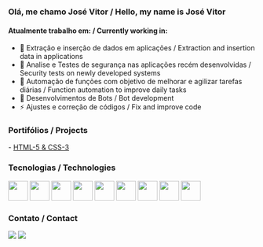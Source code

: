 ### Olá, me chamo José Vitor / Hello, my name is José Vitor
<h4>Atualmente trabalho em: / Currently working in:</h4>

- 🌱 Extração e inserção de dados em aplicações / Extraction and insertion data in applications
- 👯 Analise e Testes de segurança nas aplicações recém desenvolvidas / Security tests on newly developed systems
- 🔭 Automação de funções com objetivo de melhorar e agilizar tarefas diárias / Function automation to improve daily tasks
- 💬 Desenvolvimentos de Bots / Bot development
- ⚡ Ajustes e correção de códigos / Fix and improve code

### Portifólios / Projects
<div>
 - <a href="https://github.com/Vitorpignataro/Projetos-HTML-CSS">HTML-5 & CSS-3</a>
</div>

### Tecnologias / Technologies
<div>
  <img src="https://cdn.jsdelivr.net/gh/devicons/devicon/icons/javascript/javascript-original.svg"  height="40"/>
  <img src="https://cdn.jsdelivr.net/gh/devicons/devicon/icons/php/php-original.svg" height="40"/>
  <img src="https://cdn.jsdelivr.net/gh/devicons/devicon/icons/python/python-original.svg" height="40"/>
  <img src="https://cdn.jsdelivr.net/gh/devicons/devicon/icons/nodejs/nodejs-original.svg" height="40"/>
  <img src="https://cdn.jsdelivr.net/gh/devicons/devicon/icons/java/java-original.svg" height="40"/>
  <img src="https://cdn.jsdelivr.net/gh/devicons/devicon/icons/mysql/mysql-original-wordmark.svg" height="40"/>
  <img src="https://cdn.jsdelivr.net/gh/devicons/devicon/icons/html5/html5-original.svg" height="40"/>
  <img src="https://cdn.jsdelivr.net/gh/devicons/devicon/icons/css3/css3-original.svg" height="40"/>
  <img src="https://cdn.jsdelivr.net/gh/devicons/devicon/icons/linux/linux-original.svg" height="40"/>
</div>

### Contato / Contact
<div> 
  <a href="https://instagram.com/vitor_pignataro" target="_blank"><img src="https://img.shields.io/badge/-Instagram-%23E4405F?style=for-the-badge&logo=instagram&logoColor=white" target="_blank"></a>
<!--   <a href = ""><img src="https://img.shields.io/badge/-Gmail-%23333?style=for-the-badge&logo=gmail&logoColor=white" target="_blank"></a> -->
  <a href="https://www.linkedin.com/in/jos%C3%A9-vitor-alves-pignataro-90a475200" target="_blank"><img src="https://img.shields.io/badge/-LinkedIn-%230077B5?style=for-the-badge&logo=linkedin&logoColor=white" target="_blank"></a> 
</div>

